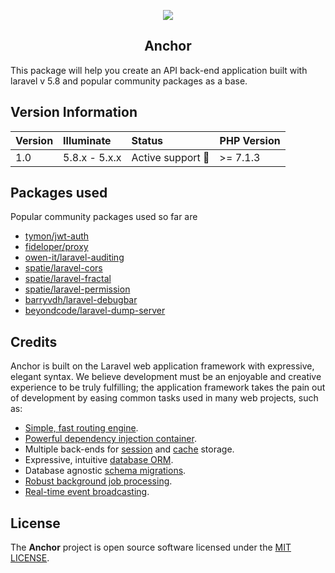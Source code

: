 <p align="center">
    <img src="https://github.com/psgganesh/anchor/blob/master/public/anchor-90.png?raw=true" />
    <h2 align="center">Anchor</h2>
</p>

This package will help you create an API back-end application built with laravel v 5.8 and popular community packages as a base. 

## Version Information
 Version   | Illuminate    | Status                  | PHP Version
:----------|:--------------|:------------------------|:------------
 1.0       | 5.8.x - 5.x.x | Active support :rocket: | >= 7.1.3

## Packages used
Popular community packages used so far are

- [tymon/jwt-auth](https://github.com/tymon/jwt-auth)
- [fideloper/proxy](https://github.com/fideloper/TrustedProxy)
- [owen-it/laravel-auditing](https://github.com/owen-it/laravel-auditing)
- [spatie/laravel-cors](https://github.com/spatie/laravel-cors)
- [spatie/laravel-fractal](https://github.com/spatie/laravel-fractal)
- [spatie/laravel-permission](https://github.com/spatie/laravel-permission)
- [barryvdh/laravel-debugbar](https://github.com/barryvdh/laravel-debugbar)
- [beyondcode/laravel-dump-server](https://github.com/beyondcode/laravel-dump-server)


## Credits
Anchor is built on the Laravel web application framework with expressive, elegant syntax. We believe development must be an enjoyable and creative experience to be truly fulfilling; the application framework takes the pain out of development by easing common tasks used in many web projects, such as:

- [Simple, fast routing engine](https://laravel.com/docs/routing).
- [Powerful dependency injection container](https://laravel.com/docs/container).
- Multiple back-ends for [session](https://laravel.com/docs/session) and [cache](https://laravel.com/docs/cache) storage.
- Expressive, intuitive [database ORM](https://laravel.com/docs/eloquent).
- Database agnostic [schema migrations](https://laravel.com/docs/migrations).
- [Robust background job processing](https://laravel.com/docs/queues).
- [Real-time event broadcasting](https://laravel.com/docs/broadcasting).

## License
The **Anchor** project is open source software licensed under the [MIT LICENSE](LICENSE.md).
